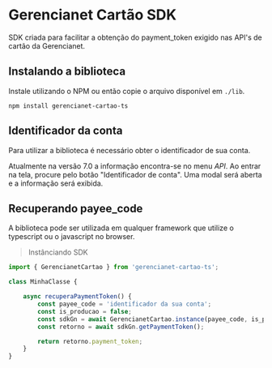 # Gerencianet Cartão SDK

SDK criada para facilitar a obtenção do payment_token exigido nas API's de cartão da Gerencianet.

## Instalando a biblioteca

Instale utilizando o NPM ou então copie o arquivo disponível em `./lib`.

```npm
npm install gerencianet-cartao-ts
```

## Identificador da conta
Para utilizar a biblioteca é necessário obter o identificador de sua conta.

Atualmente na versão 7.0 a informação encontra-se no menu *API*. Ao entrar na tela, procure pelo botão "Identificador de conta". Uma modal será aberta e a informação será exibida.

## Recuperando payee_code
A biblioteca pode ser utilizada em qualquer framework que utilize o typescript ou o javascript no browser.

> Instânciando SDK

```ts
import { GerencianetCartao } from 'gerencianet-cartao-ts';

class MinhaClasse {

    async recuperaPaymentToken() {
        const payee_code = 'identificador da sua conta';
        const is_producao = false;
        const sdkGn = await GerencianetCartao.instance(payee_code, is_producao);
        const retorno = await sdkGn.getPaymentToken();

        return retorno.payment_token;
    }
}
